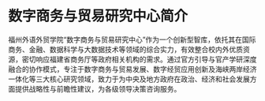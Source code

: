 # 数字商务与贸易研究中心简介

福州外语外贸学院“数字商务与贸易研究中心”作为一个创新型智库，依托其在国际商务、金融、数据科学与大数据技术等领域的综合实力，有效整合校内外优质资源，密切响应福建省商务厅等政府相关机构的需求。通过官方引导与官产学研深度融合的协作模式，专注于数字商务与贸易发展、数字经贸应用创新及海峡两岸经济一体化等三大核心研究领域，致力于为中央及地方政府在政治、经济和社会发展方面提供战略性与前瞻性建议，为各级领导决策咨询服务。
